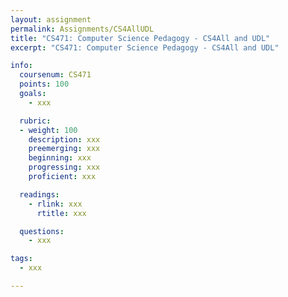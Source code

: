 ```yaml
---
layout: assignment
permalink: Assignments/CS4AllUDL
title: "CS471: Computer Science Pedagogy - CS4All and UDL"
excerpt: "CS471: Computer Science Pedagogy - CS4All and UDL"

info:
  coursenum: CS471
  points: 100
  goals:
    - xxx

  rubric:
  - weight: 100
    description: xxx
    preemerging: xxx
    beginning: xxx
    progressing: xxx
    proficient: xxx

  readings:
    - rlink: xxx
      rtitle: xxx

  questions:
    - xxx

tags:
  - xxx

---
```


